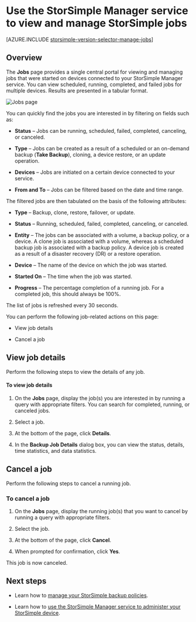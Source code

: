 <properties 
   pageTitle="View and manage StorSimple jobs | Microsoft Azure"
   description="Describes the StorSimple Manager service Jobs page and how to use it to track recent, current, and scheduled backup jobs."
   services="storsimple"
   documentationCenter="NA"
   authors="alkohli"
   manager="carmonm"
   editor=""/>
<tags 
   ms.service="storsimple"
   ms.devlang="NA"
   ms.topic="article"
   ms.tgt_pltfrm="NA"
   ms.workload="TBD"
   ms.date="08/17/2016"
   ms.author="alkohli" />

# <a name="use-the-storsimple-manager-service-to-view-and-manage-storsimple-jobs"></a>Use the StorSimple Manager service to view and manage StorSimple jobs

[AZURE.INCLUDE [storsimple-version-selector-manage-jobs](../../includes/storsimple-version-selector-manage-jobs.md)]

## <a name="overview"></a>Overview

The **Jobs** page provides a single central portal for viewing and managing jobs that were started on devices connected to your StorSimple Manager service. You can view scheduled, running, completed, and failed jobs for multiple devices. Results are presented in a tabular format. 

![Jobs page](./media/storsimple-manage-jobs/HCS_JobsPage.png)

You can quickly find the jobs you are interested in by filtering on fields such as:

- **Status** – Jobs can be running, scheduled, failed, completed, canceling, or canceled.

- **Type** – Jobs can be created as a result of a scheduled or an on-demand backup (**Take Backup**), cloning, a device restore, or an update operation.

- **Devices** – Jobs are initiated on a certain device connected to your service.

- **From and To** – Jobs can be filtered based on the date and time range.

The filtered jobs are then tabulated on the basis of the following attributes:

- **Type** – Backup, clone, restore, failover, or update.

- **Status** – Running, scheduled, failed, completed, canceling, or canceled.

- **Entity** – The jobs can be associated with a volume, a backup policy, or a device. A clone job is associated with a volume, whereas a scheduled backup job is associated with a backup policy. A device job is created as a result of a disaster recovery (DR) or a restore operation.

- **Device** – The name of the device on which the job was started.

- **Started On** – The time when the job was started.

- **Progress** – The percentage completion of a running job. For a completed job, this should always be 100%.

The list of jobs is refreshed every 30 seconds.

You can perform the following job-related actions on this page:

- View job details

- Cancel a job

## <a name="view-job-details"></a>View job details

Perform the following steps to view the details of any job.

#### <a name="to-view-job-details"></a>To view job details

1. On the **Jobs** page, display the job(s) you are interested in by running a query with appropriate filters. You can search for completed, running, or canceled jobs.

2. Select a job.

3. At the bottom of the page, click **Details**.

4. In the **Backup Job Details** dialog box, you can view the status, details, time statistics, and data statistics.

## <a name="cancel-a-job"></a>Cancel a job

Perform the following steps to cancel a running job.

### <a name="to-cancel-a-job"></a>To cancel a job

1. On the **Jobs** page, display the running job(s) that you want to cancel by running a query with appropriate filters.

1. Select the job.

1. At the bottom of the page, click **Cancel**.

1. When prompted for confirmation, click **Yes**.

This job is now canceled.

## <a name="next-steps"></a>Next steps

- Learn how to [manage your StorSimple backup policies](storsimple-manage-backup-policies.md).

- Learn how to [use the StorSimple Manager service to administer your StorSimple device](storsimple-manager-service-administration.md).
